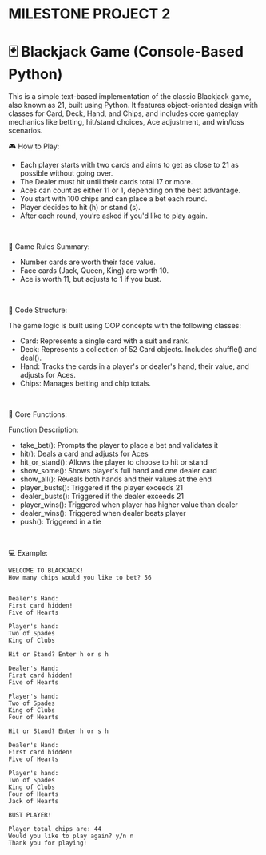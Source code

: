 # MILESTONE PROJECT 2
 # 🃏 Blackjack Game (Console-Based Python)
This is a simple text-based implementation of the classic Blackjack game, also known as 21, built using Python. It features object-oriented design with classes for Card, Deck, Hand, and Chips, and includes core gameplay mechanics like betting, hit/stand choices, Ace adjustment, and win/loss scenarios.
<br />

🎮 How to Play:

  * Each player starts with two cards and aims to get as close to 21 as possible without going over.
  * The Dealer must hit until their cards total 17 or more.
  * Aces can count as either 11 or 1, depending on the best advantage.
  * You start with 100 chips and can place a bet each round.
  * Player decides to hit (h) or stand (s).
  * After each round, you’re asked if you'd like to play again.
<br />

🧠 Game Rules Summary:

 * Number cards are worth their face value.
 * Face cards (Jack, Queen, King) are worth 10.
 * Ace is worth 11, but adjusts to 1 if you bust.
<br />


🧱 Code Structure:

The game logic is built using OOP concepts with the following classes:

 * Card: Represents a single card with a suit and rank.
 * Deck: Represents a collection of 52 Card objects. Includes shuffle() and deal().
 * Hand: Tracks the cards in a player's or dealer's hand, their value, and adjusts for Aces.
 * Chips: Manages betting and chip totals.
<br />


🧩 Core Functions:

Function	Description:

 * take_bet():	Prompts the player to place a bet and validates it
 * hit():	Deals a card and adjusts for Aces
 * hit_or_stand():	Allows the player to choose to hit or stand
 * show_some():	Shows player's full hand and one dealer card
 * show_all():	Reveals both hands and their values at the end
 * player_busts():	Triggered if the player exceeds 21
 * dealer_busts():	Triggered if the dealer exceeds 21
 * player_wins():	Triggered when player has higher value than dealer
 * dealer_wins():	Triggered when dealer beats player
 * push():	Triggered in a tie
<br />

💻 Example:

    WELCOME TO BLACKJACK!
    How many chips would you like to bet? 56


    Dealer's Hand: 
    First card hidden!
    Five of Hearts

    Player's hand:
    Two of Spades
    King of Clubs

    Hit or Stand? Enter h or s h

    Dealer's Hand: 
    First card hidden!
    Five of Hearts

    Player's hand: 
    Two of Spades
    King of Clubs
    Four of Hearts

    Hit or Stand? Enter h or s h

    Dealer's Hand: 
    First card hidden!
    Five of Hearts

    Player's hand: 
    Two of Spades
    King of Clubs
    Four of Hearts
    Jack of Hearts

    BUST PLAYER!

    Player total chips are: 44
    Would you like to play again? y/n n
    Thank you for playing!



 
